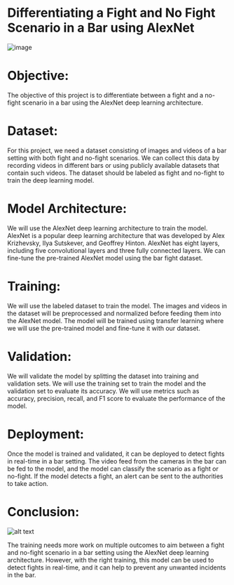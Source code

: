 # Differentiating a Fight and No Fight Scenario in a Bar using AlexNet

![image](https://user-images.githubusercontent.com/122629728/230636429-de050ec1-0212-4fc1-af98-a6d2c99e7984.png)

# Objective:
The objective of this project is to differentiate between a fight and a no-fight scenario in a bar using the AlexNet deep learning architecture.

# Dataset:
For this project, we need a dataset consisting of images and videos of a bar setting with both fight and no-fight scenarios. We can collect this data by recording videos in different bars or using publicly available datasets that contain such videos. The dataset should be labeled as fight and no-fight to train the deep learning model.

# Model Architecture:
We will use the AlexNet deep learning architecture to train the model. AlexNet is a popular deep learning architecture that was developed by Alex Krizhevsky, Ilya Sutskever, and Geoffrey Hinton. AlexNet has eight layers, including five convolutional layers and three fully connected layers. We can fine-tune the pre-trained AlexNet model using the bar fight dataset.

# Training:
We will use the labeled dataset to train the model. The images and videos in the dataset will be preprocessed and normalized before feeding them into the AlexNet model. The model will be trained using transfer learning where we will use the pre-trained model and fine-tune it with our dataset.

# Validation:
We will validate the model by splitting the dataset into training and validation sets. We will use the training set to train the model and the validation set to evaluate its accuracy. We will use metrics such as accuracy, precision, recall, and F1 score to evaluate the performance of the model.

# Deployment:
Once the model is trained and validated, it can be deployed to detect fights in real-time in a bar setting. The video feed from the cameras in the bar can be fed to the model, and the model can classify the scenario as a fight or no-fight. If the model detects a fight, an alert can be sent to the authorities to take action.

# Conclusion:
![alt text](https://github.com/yevenbother/MathDataProject/blob/main/training1.png?raw=true)

The training needs more work on multiple outcomes to  aim between a fight and no-fight scenario in a bar setting using the AlexNet deep learning architecture. However, with the right training, this model can be used to detect fights in real-time, and it can help to prevent any unwanted incidents in the bar.
